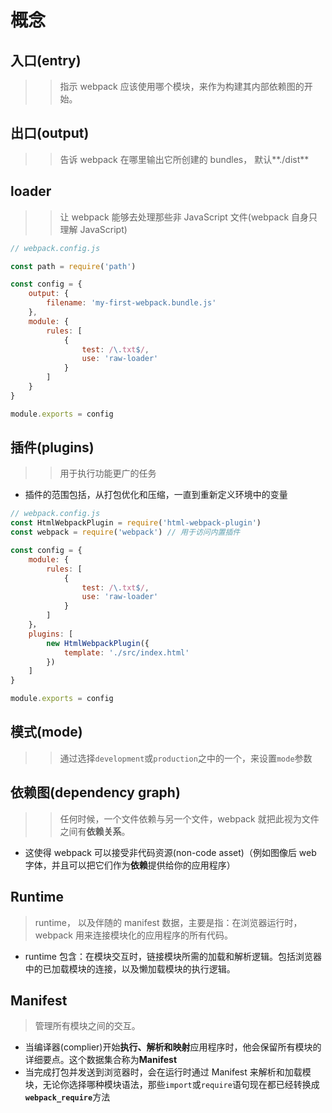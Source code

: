 # 概念

## 入口(entry)

> > 指示 webpack 应该使用哪个模块，来作为构建其内部依赖图的开始。

## 出口(output)

> > 告诉 webpack 在哪里输出它所创建的 bundles， 默认**./dist**

## loader

> > 让 webpack 能够去处理那些非 JavaScript 文件(webpack 自身只理解 JavaScript)

```JavaScript
// webpack.config.js

const path = require('path')

const config = {
    output: {
        filename: 'my-first-webpack.bundle.js'
    },
    module: {
        rules: [
            {
                test: /\.txt$/,
                use: 'raw-loader'
            }
        ]
    }
}

module.exports = config
```

## 插件(plugins)

> > 用于执行功能更广的任务

- 插件的范围包括，从打包优化和压缩，一直到重新定义环境中的变量

```JavaScript
// webpack.config.js
const HtmlWebpackPlugin = require('html-webpack-plugin')
const webpack = require('webpack') // 用于访问内置插件

const config = {
    module: {
        rules: [
            {
                test: /\.txt$/,
                use: 'raw-loader'
            }
        ]
    }，
    plugins: [
        new HtmlWebpackPlugin({
            template: './src/index.html'
        })
    ]
}

module.exports = config
```

## 模式(mode)

> > 通过选择<code>development</code>或<code>production</code>之中的一个，来设置<code>mode</code>参数

## 依赖图(dependency graph)

> > 任何时候，一个文件依赖与另一个文件，webpack 就把此视为文件之间有**依赖关系**。

- 这使得 webpack 可以接受非代码资源(non-code asset)（例如图像后 web 字体，并且可以把它们作为**依赖**提供给你的应用程序）

## Runtime

> runtime， 以及伴随的 manifest 数据，主要是指：在浏览器运行时，webpack 用来连接模块化的应用程序的所有代码。

- runtime 包含：在模块交互时，链接模块所需的加载和解析逻辑。包括浏览器中的已加载模块的连接，以及懒加载模块的执行逻辑。

## Manifest

> 管理所有模块之间的交互。

- 当编译器(complier)开始**执行、解析和映射**应用程序时，他会保留所有模块的详细要点。这个数据集合称为**Manifest**
- 当完成打包并发送到浏览器时，会在运行时通过 Manifest 来解析和加载模块，无论你选择哪种模块语法，那些<code>import</code>或<code>require</code>语句现在都已经转换成<code>**webpack_require**</code>方法
